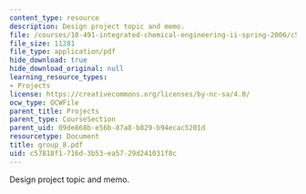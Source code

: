 ```yaml
---
content_type: resource
description: Design project topic and memo.
file: /courses/10-491-integrated-chemical-engineering-ii-spring-2006/c57818f1716d3b53ea5729d241031f8c_group_8.pdf
file_size: 11281
file_type: application/pdf
hide_download: true
hide_download_original: null
learning_resource_types:
- Projects
license: https://creativecommons.org/licenses/by-nc-sa/4.0/
ocw_type: OCWFile
parent_title: Projects
parent_type: CourseSection
parent_uid: 09de868b-e56b-87a8-b829-b94ecac5201d
resourcetype: Document
title: group_8.pdf
uid: c57818f1-716d-3b53-ea57-29d241031f8c
---
```

Design project topic and memo.
